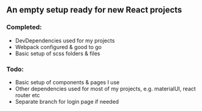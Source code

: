 ## An empty setup ready for new React projects

### Completed: 

- DevDependencies used for my projects
- Webpack configured & good to go
- Basic setup of scss folders & files


### Todo: 

- Basic setup of components & pages I use
- Other dependencies used for most of my projects, e.g. materialUI, react router etc
- Separate branch for login page if needed
